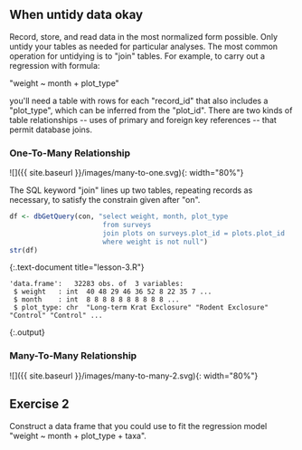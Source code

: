 ---
---

## When untidy data okay

Record, store, and read data in the most normalized form possible.
Only untidy your tables as needed for particular analyses.
The most common operation for untidying is to "join" tables. For example, to carry out a regression with formula:

"weight ~ month + plot_type"

you'll need a table with rows for each "record_id" that also includes a "plot_type", which can be inferred from the "plot_id".
There are two kinds of table relationships -- uses of primary and foreign key references -- that permit database joins.

<!--split-->

### One-To-Many Relationship

![]({{ site.baseurl }}/images/many-to-one.svg){: width="80%"}

<!--split-->

The SQL keyword "join" lines up two tables, repeating records as necessary, to satisfy the constrain given after "on".


~~~r
df <- dbGetQuery(con, "select weight, month, plot_type
                       from surveys
                       join plots on surveys.plot_id = plots.plot_id
                       where weight is not null")
str(df)
~~~
{:.text-document title="lesson-3.R"}
~~~
'data.frame':	32283 obs. of  3 variables:
 $ weight   : int  40 48 29 46 36 52 8 22 35 7 ...
 $ month    : int  8 8 8 8 8 8 8 8 8 8 ...
 $ plot_type: chr  "Long-term Krat Exclosure" "Rodent Exclosure" "Control" "Control" ...
~~~
{:.output}

<!--split-->

### Many-To-Many Relationship

![]({{ site.baseurl }}/images/many-to-many-2.svg){: width="80%"}

## Exercise 2

Construct a data frame that you could use to fit the regression model "weight ~ month + plot_type + taxa".
